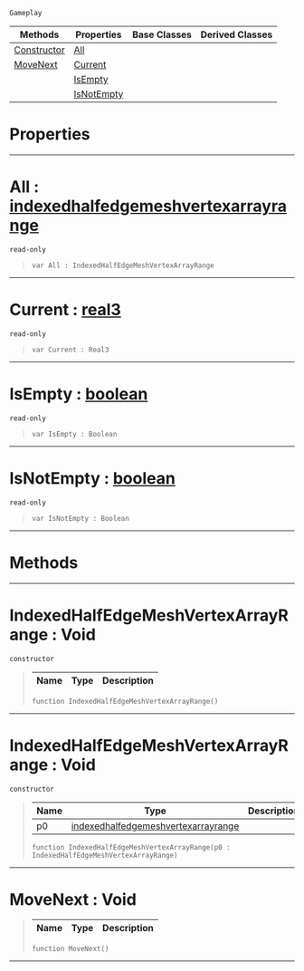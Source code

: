  `Gameplay`

|Methods|Properties|Base Classes|Derived Classes|
|---|---|---|---|
|[ Constructor](https://github.com/ZilchEngine/ZilchDocs/blob/master/code_reference/class_reference/indexedhalfedgemeshvertexarrayrange.markdown#indexedhalfedgemeshverte)|[ All](https://github.com/ZilchEngine/ZilchDocs/blob/master/code_reference/class_reference/indexedhalfedgemeshvertexarrayrange.markdown#all-zero-engine-document)| | |
|[ MoveNext](https://github.com/ZilchEngine/ZilchDocs/blob/master/code_reference/class_reference/indexedhalfedgemeshvertexarrayrange.markdown#movenext-void)|[ Current](https://github.com/ZilchEngine/ZilchDocs/blob/master/code_reference/class_reference/indexedhalfedgemeshvertexarrayrange.markdown#current-zero-engine-docu)| | |
| |[ IsEmpty](https://github.com/ZilchEngine/ZilchDocs/blob/master/code_reference/class_reference/indexedhalfedgemeshvertexarrayrange.markdown#isempty-zero-engine-docu)| | |
| |[ IsNotEmpty](https://github.com/ZilchEngine/ZilchDocs/blob/master/code_reference/class_reference/indexedhalfedgemeshvertexarrayrange.markdown#isnotempty-zero-engine-d)| | |


 #  Properties


---  
 #  All : [indexedhalfedgemeshvertexarrayrange](https://github.com/ZilchEngine/ZilchDocs/blob/master/code_reference/class_reference/indexedhalfedgemeshvertexarrayrange.markdown)

 `read-only`

> 
> ``` lang=cpp, name=Nada
> var All : IndexedHalfEdgeMeshVertexArrayRange


---  
 #  Current : [real3](https://github.com/ZilchEngine/ZilchDocs/blob/master/code_reference/nada_base_types/real3.markdown)

 `read-only`

> 
> ``` lang=cpp, name=Nada
> var Current : Real3


---  
 #  IsEmpty : [boolean](https://github.com/ZilchEngine/ZilchDocs/blob/master/code_reference/nada_base_types/boolean.markdown)

 `read-only`

> 
> ``` lang=cpp, name=Nada
> var IsEmpty : Boolean


---  
 #  IsNotEmpty : [boolean](https://github.com/ZilchEngine/ZilchDocs/blob/master/code_reference/nada_base_types/boolean.markdown)

 `read-only`

> 
> ``` lang=cpp, name=Nada
> var IsNotEmpty : Boolean


---  
 #  Methods


---  
 #  IndexedHalfEdgeMeshVertexArrayRange : Void

 `constructor`

> 
> |Name|Type|Description|
> |---|---|---|
> ``` lang=cpp, name=Nada
> function IndexedHalfEdgeMeshVertexArrayRange()
> ``` 


---  
 #  IndexedHalfEdgeMeshVertexArrayRange : Void

 `constructor`

> 
> |Name|Type|Description|
> |---|---|---|
> |p0|[indexedhalfedgemeshvertexarrayrange](https://github.com/ZilchEngine/ZilchDocs/blob/master/code_reference/class_reference/indexedhalfedgemeshvertexarrayrange.markdown)| |
> ``` lang=cpp, name=Nada
> function IndexedHalfEdgeMeshVertexArrayRange(p0 : IndexedHalfEdgeMeshVertexArrayRange)
> ``` 


---  
 #  MoveNext : Void

> 
> |Name|Type|Description|
> |---|---|---|
> ``` lang=cpp, name=Nada
> function MoveNext()
> ``` 


---  
 

 